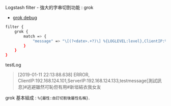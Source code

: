 
Logstash filter - 強大的字串切割功能 : grok

- [grok debug](https://grokdebug.herokuapp.com/)

```sh
filter {
    grok {
        match => {
            "message" => "\[(?<date>.+?)\] %{LOGLEVEL:level},ClientIP:%{IPV4:client_ip},ServerIP:%{IPV4:server_ip},%{GREEDYDATA:message}"
        }
    }
}
```

testLog
> [2019-01-11 22:13:88.638] ERROR, ClientIP:192.168.124.101,ServerIP:192.168.124.133,testmessage[測試訊息]#逃避雖然可恥但有用#新垣結衣我女友

grok 基本組成 : `%{屬性:自訂切割後屬性名稱}`.

